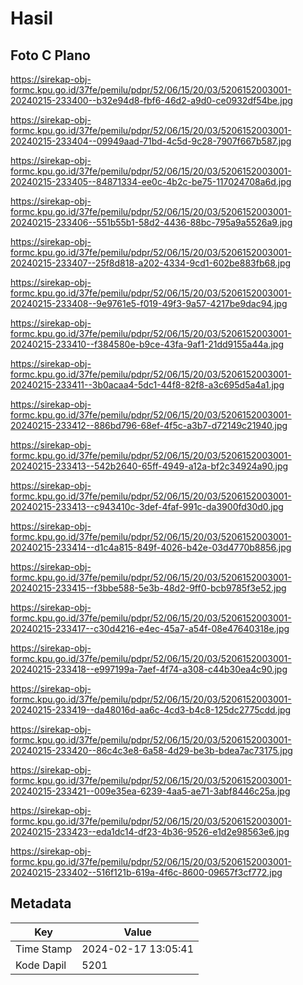 # Hasil

## Foto C Plano

https://sirekap-obj-formc.kpu.go.id/37fe/pemilu/pdpr/52/06/15/20/03/5206152003001-20240215-233400--b32e94d8-fbf6-46d2-a9d0-ce0932df54be.jpg

https://sirekap-obj-formc.kpu.go.id/37fe/pemilu/pdpr/52/06/15/20/03/5206152003001-20240215-233404--09949aad-71bd-4c5d-9c28-7907f667b587.jpg

https://sirekap-obj-formc.kpu.go.id/37fe/pemilu/pdpr/52/06/15/20/03/5206152003001-20240215-233405--84871334-ee0c-4b2c-be75-117024708a6d.jpg

https://sirekap-obj-formc.kpu.go.id/37fe/pemilu/pdpr/52/06/15/20/03/5206152003001-20240215-233406--551b55b1-58d2-4436-88bc-795a9a5526a9.jpg

https://sirekap-obj-formc.kpu.go.id/37fe/pemilu/pdpr/52/06/15/20/03/5206152003001-20240215-233407--25f8d818-a202-4334-9cd1-602be883fb68.jpg

https://sirekap-obj-formc.kpu.go.id/37fe/pemilu/pdpr/52/06/15/20/03/5206152003001-20240215-233408--9e9761e5-f019-49f3-9a57-4217be9dac94.jpg

https://sirekap-obj-formc.kpu.go.id/37fe/pemilu/pdpr/52/06/15/20/03/5206152003001-20240215-233410--f384580e-b9ce-43fa-9af1-21dd9155a44a.jpg

https://sirekap-obj-formc.kpu.go.id/37fe/pemilu/pdpr/52/06/15/20/03/5206152003001-20240215-233411--3b0acaa4-5dc1-44f8-82f8-a3c695d5a4a1.jpg

https://sirekap-obj-formc.kpu.go.id/37fe/pemilu/pdpr/52/06/15/20/03/5206152003001-20240215-233412--886bd796-68ef-4f5c-a3b7-d72149c21940.jpg

https://sirekap-obj-formc.kpu.go.id/37fe/pemilu/pdpr/52/06/15/20/03/5206152003001-20240215-233413--542b2640-65ff-4949-a12a-bf2c34924a90.jpg

https://sirekap-obj-formc.kpu.go.id/37fe/pemilu/pdpr/52/06/15/20/03/5206152003001-20240215-233413--c943410c-3def-4faf-991c-da3900fd30d0.jpg

https://sirekap-obj-formc.kpu.go.id/37fe/pemilu/pdpr/52/06/15/20/03/5206152003001-20240215-233414--d1c4a815-849f-4026-b42e-03d4770b8856.jpg

https://sirekap-obj-formc.kpu.go.id/37fe/pemilu/pdpr/52/06/15/20/03/5206152003001-20240215-233415--f3bbe588-5e3b-48d2-9ff0-bcb9785f3e52.jpg

https://sirekap-obj-formc.kpu.go.id/37fe/pemilu/pdpr/52/06/15/20/03/5206152003001-20240215-233417--c30d4216-e4ec-45a7-a54f-08e47640318e.jpg

https://sirekap-obj-formc.kpu.go.id/37fe/pemilu/pdpr/52/06/15/20/03/5206152003001-20240215-233418--e997199a-7aef-4f74-a308-c44b30ea4c90.jpg

https://sirekap-obj-formc.kpu.go.id/37fe/pemilu/pdpr/52/06/15/20/03/5206152003001-20240215-233419--da48016d-aa6c-4cd3-b4c8-125dc2775cdd.jpg

https://sirekap-obj-formc.kpu.go.id/37fe/pemilu/pdpr/52/06/15/20/03/5206152003001-20240215-233420--86c4c3e8-6a58-4d29-be3b-bdea7ac73175.jpg

https://sirekap-obj-formc.kpu.go.id/37fe/pemilu/pdpr/52/06/15/20/03/5206152003001-20240215-233421--009e35ea-6239-4aa5-ae71-3abf8446c25a.jpg

https://sirekap-obj-formc.kpu.go.id/37fe/pemilu/pdpr/52/06/15/20/03/5206152003001-20240215-233423--eda1dc14-df23-4b36-9526-e1d2e98563e6.jpg

https://sirekap-obj-formc.kpu.go.id/37fe/pemilu/pdpr/52/06/15/20/03/5206152003001-20240215-233402--516f121b-619a-4f6c-8600-09657f3cf772.jpg


## Metadata

| Key        | Value               |
| ---------- | ------------------- |
| Time Stamp | 2024-02-17 13:05:41 |
| Kode Dapil | 5201                |



